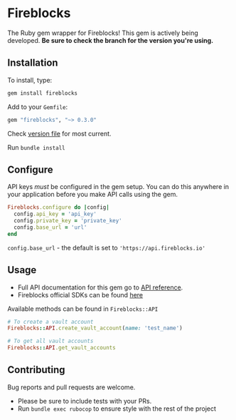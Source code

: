 # Fireblocks

The Ruby gem wrapper for Fireblocks! This gem is actively being developed. **Be sure to check the branch for the version you're using.**

## Installation

To install, type:

```ruby
gem install fireblocks
```

Add to your `Gemfile`:

```ruby
gem "fireblocks", "~> 0.3.0"
```

Check [version file](https://github.com/fundamerica/fireblocks/blob/86cf22bdda88450892d151b13e10c7d397b1e034/lib/fireblocks/version.rb) for most current.

Run `bundle install`

## Configure

API keys *must* be configured in the gem setup. You can do this anywhere in your application before you make API calls using the gem.

```ruby
Fireblocks.configure do |config|
  config.api_key = 'api_key'
  config.private_key = 'private_key'
  config.base_url = 'url'
end
```

`config.base_url` - the default is set to `'https://api.fireblocks.io'`

## Usage

* Full API documentation for this gem go to [API reference](https://api.fireblocks.io/docs/v1/swagger-ui/).
* Fireblocks official SDKs can be found [here](https://github.com/fireblocks)

Available methods can be found in `Fireblocks::API`

```ruby
# To create a vault account
Fireblocks::API.create_vault_account(name: 'test_name')

# To get all vault accounts
Fireblocks::API.get_vault_accounts
```

## Contributing

Bug reports and pull requests are welcome.

* Please be sure to include tests with your PRs.
* Run `bundle exec rubocop` to ensure style with the rest of the project

